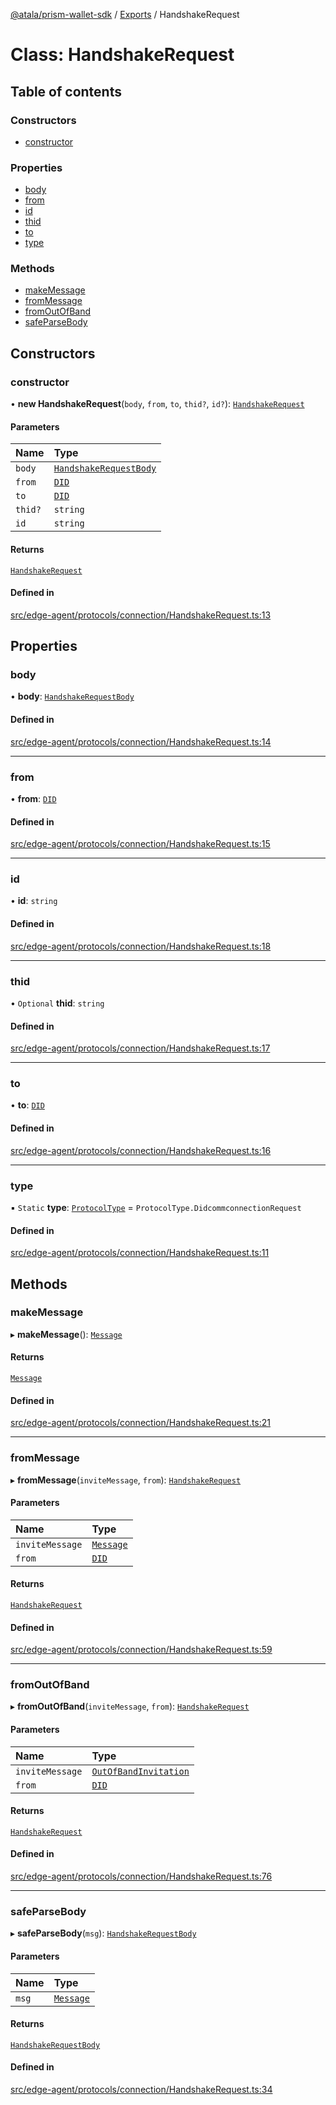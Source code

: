 [@atala/prism-wallet-sdk](../README.md) / [Exports](../modules.md) / HandshakeRequest

# Class: HandshakeRequest

## Table of contents

### Constructors

- [constructor](HandshakeRequest.md#constructor)

### Properties

- [body](HandshakeRequest.md#body)
- [from](HandshakeRequest.md#from)
- [id](HandshakeRequest.md#id)
- [thid](HandshakeRequest.md#thid)
- [to](HandshakeRequest.md#to)
- [type](HandshakeRequest.md#type)

### Methods

- [makeMessage](HandshakeRequest.md#makemessage)
- [fromMessage](HandshakeRequest.md#frommessage)
- [fromOutOfBand](HandshakeRequest.md#fromoutofband)
- [safeParseBody](HandshakeRequest.md#safeparsebody)

## Constructors

### constructor

• **new HandshakeRequest**(`body`, `from`, `to`, `thid?`, `id?`): [`HandshakeRequest`](HandshakeRequest.md)

#### Parameters

| Name | Type |
| :------ | :------ |
| `body` | [`HandshakeRequestBody`](../interfaces/HandshakeRequestBody.md) |
| `from` | [`DID`](Domain.DID.md) |
| `to` | [`DID`](Domain.DID.md) |
| `thid?` | `string` |
| `id` | `string` |

#### Returns

[`HandshakeRequest`](HandshakeRequest.md)

#### Defined in

[src/edge-agent/protocols/connection/HandshakeRequest.ts:13](https://github.com/hyperledger/identus-edge-agent-sdk-ts/blob/c632f0efed4b3d905476bd3d4312ebd50a8d0a12/src/edge-agent/protocols/connection/HandshakeRequest.ts#L13)

## Properties

### body

• **body**: [`HandshakeRequestBody`](../interfaces/HandshakeRequestBody.md)

#### Defined in

[src/edge-agent/protocols/connection/HandshakeRequest.ts:14](https://github.com/hyperledger/identus-edge-agent-sdk-ts/blob/c632f0efed4b3d905476bd3d4312ebd50a8d0a12/src/edge-agent/protocols/connection/HandshakeRequest.ts#L14)

___

### from

• **from**: [`DID`](Domain.DID.md)

#### Defined in

[src/edge-agent/protocols/connection/HandshakeRequest.ts:15](https://github.com/hyperledger/identus-edge-agent-sdk-ts/blob/c632f0efed4b3d905476bd3d4312ebd50a8d0a12/src/edge-agent/protocols/connection/HandshakeRequest.ts#L15)

___

### id

• **id**: `string`

#### Defined in

[src/edge-agent/protocols/connection/HandshakeRequest.ts:18](https://github.com/hyperledger/identus-edge-agent-sdk-ts/blob/c632f0efed4b3d905476bd3d4312ebd50a8d0a12/src/edge-agent/protocols/connection/HandshakeRequest.ts#L18)

___

### thid

• `Optional` **thid**: `string`

#### Defined in

[src/edge-agent/protocols/connection/HandshakeRequest.ts:17](https://github.com/hyperledger/identus-edge-agent-sdk-ts/blob/c632f0efed4b3d905476bd3d4312ebd50a8d0a12/src/edge-agent/protocols/connection/HandshakeRequest.ts#L17)

___

### to

• **to**: [`DID`](Domain.DID.md)

#### Defined in

[src/edge-agent/protocols/connection/HandshakeRequest.ts:16](https://github.com/hyperledger/identus-edge-agent-sdk-ts/blob/c632f0efed4b3d905476bd3d4312ebd50a8d0a12/src/edge-agent/protocols/connection/HandshakeRequest.ts#L16)

___

### type

▪ `Static` **type**: [`ProtocolType`](../enums/ProtocolType.md) = `ProtocolType.DidcommconnectionRequest`

#### Defined in

[src/edge-agent/protocols/connection/HandshakeRequest.ts:11](https://github.com/hyperledger/identus-edge-agent-sdk-ts/blob/c632f0efed4b3d905476bd3d4312ebd50a8d0a12/src/edge-agent/protocols/connection/HandshakeRequest.ts#L11)

## Methods

### makeMessage

▸ **makeMessage**(): [`Message`](Domain.Message-1.md)

#### Returns

[`Message`](Domain.Message-1.md)

#### Defined in

[src/edge-agent/protocols/connection/HandshakeRequest.ts:21](https://github.com/hyperledger/identus-edge-agent-sdk-ts/blob/c632f0efed4b3d905476bd3d4312ebd50a8d0a12/src/edge-agent/protocols/connection/HandshakeRequest.ts#L21)

___

### fromMessage

▸ **fromMessage**(`inviteMessage`, `from`): [`HandshakeRequest`](HandshakeRequest.md)

#### Parameters

| Name | Type |
| :------ | :------ |
| `inviteMessage` | [`Message`](Domain.Message-1.md) |
| `from` | [`DID`](Domain.DID.md) |

#### Returns

[`HandshakeRequest`](HandshakeRequest.md)

#### Defined in

[src/edge-agent/protocols/connection/HandshakeRequest.ts:59](https://github.com/hyperledger/identus-edge-agent-sdk-ts/blob/c632f0efed4b3d905476bd3d4312ebd50a8d0a12/src/edge-agent/protocols/connection/HandshakeRequest.ts#L59)

___

### fromOutOfBand

▸ **fromOutOfBand**(`inviteMessage`, `from`): [`HandshakeRequest`](HandshakeRequest.md)

#### Parameters

| Name | Type |
| :------ | :------ |
| `inviteMessage` | [`OutOfBandInvitation`](OutOfBandInvitation.md) |
| `from` | [`DID`](Domain.DID.md) |

#### Returns

[`HandshakeRequest`](HandshakeRequest.md)

#### Defined in

[src/edge-agent/protocols/connection/HandshakeRequest.ts:76](https://github.com/hyperledger/identus-edge-agent-sdk-ts/blob/c632f0efed4b3d905476bd3d4312ebd50a8d0a12/src/edge-agent/protocols/connection/HandshakeRequest.ts#L76)

___

### safeParseBody

▸ **safeParseBody**(`msg`): [`HandshakeRequestBody`](../interfaces/HandshakeRequestBody.md)

#### Parameters

| Name | Type |
| :------ | :------ |
| `msg` | [`Message`](Domain.Message-1.md) |

#### Returns

[`HandshakeRequestBody`](../interfaces/HandshakeRequestBody.md)

#### Defined in

[src/edge-agent/protocols/connection/HandshakeRequest.ts:34](https://github.com/hyperledger/identus-edge-agent-sdk-ts/blob/c632f0efed4b3d905476bd3d4312ebd50a8d0a12/src/edge-agent/protocols/connection/HandshakeRequest.ts#L34)
